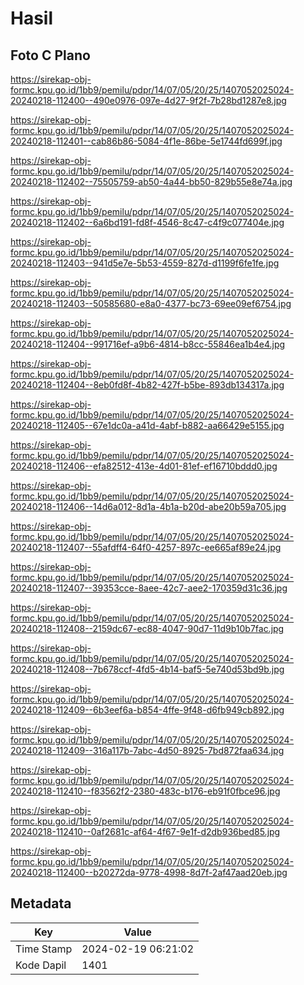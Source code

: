 # Hasil

## Foto C Plano

https://sirekap-obj-formc.kpu.go.id/1bb9/pemilu/pdpr/14/07/05/20/25/1407052025024-20240218-112400--490e0976-097e-4d27-9f2f-7b28bd1287e8.jpg

https://sirekap-obj-formc.kpu.go.id/1bb9/pemilu/pdpr/14/07/05/20/25/1407052025024-20240218-112401--cab86b86-5084-4f1e-86be-5e1744fd699f.jpg

https://sirekap-obj-formc.kpu.go.id/1bb9/pemilu/pdpr/14/07/05/20/25/1407052025024-20240218-112402--75505759-ab50-4a44-bb50-829b55e8e74a.jpg

https://sirekap-obj-formc.kpu.go.id/1bb9/pemilu/pdpr/14/07/05/20/25/1407052025024-20240218-112402--6a6bd191-fd8f-4546-8c47-c4f9c077404e.jpg

https://sirekap-obj-formc.kpu.go.id/1bb9/pemilu/pdpr/14/07/05/20/25/1407052025024-20240218-112403--941d5e7e-5b53-4559-827d-d1199f6fe1fe.jpg

https://sirekap-obj-formc.kpu.go.id/1bb9/pemilu/pdpr/14/07/05/20/25/1407052025024-20240218-112403--50585680-e8a0-4377-bc73-69ee09ef6754.jpg

https://sirekap-obj-formc.kpu.go.id/1bb9/pemilu/pdpr/14/07/05/20/25/1407052025024-20240218-112404--991716ef-a9b6-4814-b8cc-55846ea1b4e4.jpg

https://sirekap-obj-formc.kpu.go.id/1bb9/pemilu/pdpr/14/07/05/20/25/1407052025024-20240218-112404--8eb0fd8f-4b82-427f-b5be-893db134317a.jpg

https://sirekap-obj-formc.kpu.go.id/1bb9/pemilu/pdpr/14/07/05/20/25/1407052025024-20240218-112405--67e1dc0a-a41d-4abf-b882-aa66429e5155.jpg

https://sirekap-obj-formc.kpu.go.id/1bb9/pemilu/pdpr/14/07/05/20/25/1407052025024-20240218-112406--efa82512-413e-4d01-81ef-ef16710bddd0.jpg

https://sirekap-obj-formc.kpu.go.id/1bb9/pemilu/pdpr/14/07/05/20/25/1407052025024-20240218-112406--14d6a012-8d1a-4b1a-b20d-abe20b59a705.jpg

https://sirekap-obj-formc.kpu.go.id/1bb9/pemilu/pdpr/14/07/05/20/25/1407052025024-20240218-112407--55afdff4-64f0-4257-897c-ee665af89e24.jpg

https://sirekap-obj-formc.kpu.go.id/1bb9/pemilu/pdpr/14/07/05/20/25/1407052025024-20240218-112407--39353cce-8aee-42c7-aee2-170359d31c36.jpg

https://sirekap-obj-formc.kpu.go.id/1bb9/pemilu/pdpr/14/07/05/20/25/1407052025024-20240218-112408--2159dc67-ec88-4047-90d7-11d9b10b7fac.jpg

https://sirekap-obj-formc.kpu.go.id/1bb9/pemilu/pdpr/14/07/05/20/25/1407052025024-20240218-112408--7b678ccf-4fd5-4b14-baf5-5e740d53bd9b.jpg

https://sirekap-obj-formc.kpu.go.id/1bb9/pemilu/pdpr/14/07/05/20/25/1407052025024-20240218-112409--6b3eef6a-b854-4ffe-9f48-d6fb949cb892.jpg

https://sirekap-obj-formc.kpu.go.id/1bb9/pemilu/pdpr/14/07/05/20/25/1407052025024-20240218-112409--316a117b-7abc-4d50-8925-7bd872faa634.jpg

https://sirekap-obj-formc.kpu.go.id/1bb9/pemilu/pdpr/14/07/05/20/25/1407052025024-20240218-112410--f83562f2-2380-483c-b176-eb91f0fbce96.jpg

https://sirekap-obj-formc.kpu.go.id/1bb9/pemilu/pdpr/14/07/05/20/25/1407052025024-20240218-112410--0af2681c-af64-4f67-9e1f-d2db936bed85.jpg

https://sirekap-obj-formc.kpu.go.id/1bb9/pemilu/pdpr/14/07/05/20/25/1407052025024-20240218-112400--b20272da-9778-4998-8d7f-2af47aad20eb.jpg


## Metadata

| Key        | Value               |
| ---------- | ------------------- |
| Time Stamp | 2024-02-19 06:21:02 |
| Kode Dapil | 1401                |



